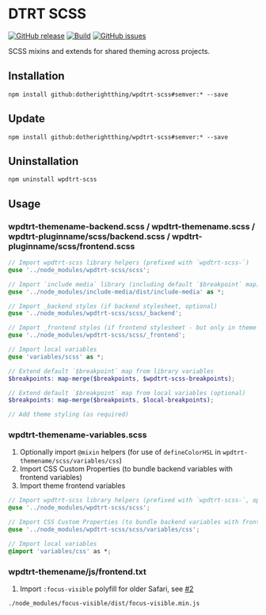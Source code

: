 # DTRT SCSS

[![GitHub release](https://img.shields.io/github/v/tag/dotherightthing/wpdtrt-scss)](https://github.com/dotherightthing/wpdtrt-scss/releases) [![Build](https://github.com/dotherightthing/wpdtrt-scss/workflows/Build%20and%20release%20if%20tagged/badge.svg?branch=master)](https://github.com/dotherightthing/wpdtrt-scss/actions?query=workflow%3A"Build+and+release+if+tagged") [![GitHub issues](https://img.shields.io/github/issues/dotherightthing/wpdtrt-scss.svg)](https://github.com/dotherightthing/wpdtrt-scss/issues)

SCSS mixins and extends for shared theming across projects.

## Installation

```node
npm install github:dotherightthing/wpdtrt-scss#semver:* --save
```

## Update

```node
npm install github:dotherightthing/wpdtrt-scss#semver:* --save
```

## Uninstallation

```node
npm uninstall wpdtrt-scss
```

## Usage

### wpdtrt-themename-backend.scss / wpdtrt-themename.scss / wpdtrt-pluginname/scss/backend.scss / wpdtrt-pluginname/scss/frontend.scss

```scss
// Import wpdtrt-scss library helpers (prefixed with `wpdtrt-scss-`)
@use '../node_modules/wpdtrt-scss/scss';

// Import `include media` library (including default `$breakpoint` map)
@use '../node_modules/include-media/dist/include-media' as *;

// Import _backend styles (if backend stylesheet, optional)
@use '../node_modules/wpdtrt-scss/scss/_backend';

// Import _frontend styles (if frontend stylesheet - but only in theme to prevent conflicts, optional)
@use '../node_modules/wpdtrt-scss/scss/_frontend';

// Import local variables
@use 'variables/scss' as *;

// Extend default `$breakpoint` map from library variables
$breakpoints: map-merge($breakpoints, $wpdtrt-scss-breakpoints);

// Extend default `$breakpoint` map from local variables (optional)
$breakpoints: map-merge($breakpoints, $local-breakpoints);

// Add theme styling (as required)
```

### wpdtrt-themename-variables.scss

1. Optionally import `@mixin` helpers (for use of `defineColorHSL` in `wpdtrt-themename/scss/variables/css`)
2. Import CSS Custom Properties (to bundle backend variables with frontend variables)
3. Import theme frontend variables

```scss
// Import wpdtrt-scss library helpers (prefixed with `wpdtrt-scss-`, optional - mainly for use of `defineColorHSL`)
@use '../node_modules/wpdtrt-scss/scss';

// Import CSS Custom Properties (to bundle backend variables with frontend variables)
@use '../node_modules/wpdtrt-scss/scss/variables/css';

// Import local variables
@import 'variables/css' as *;
```

### wpdtrt-themename/js/frontend.txt

1. Import `:focus-visible` polyfill for older Safari, see [#2](https://github.com/dotherightthing/wpdtrt-scss/issues/2)

```txt
./node_modules/focus-visible/dist/focus-visible.min.js
```

